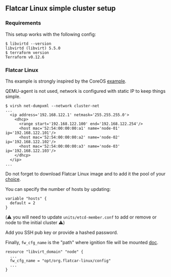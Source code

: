 ## Flatcar Linux simple cluster setup

### Requirements

This setup works with the following config:
```shell
$ libvirtd --version
libvirtd (libvirt) 5.5.0
$ terraform version
Terraform v0.12.6
```

### Flatcar Linux

Ths example is strongly inspired by the CoreOS [example](https://github.com/dmacvicar/terraform-provider-libvirt/tree/master/examples/v0.12/coreos).

QEMU-agent is not used, network is configured with static IP to keep things simple.

```shell
$ virsh net-dumpxml --network cluster-net
...
  <ip address='192.168.122.1' netmask='255.255.255.0'>
    <dhcp>
      <range start='192.168.122.100' end='192.168.122.254'/>
      <host mac='52:54:00:00:00:a1' name='node-01' ip='192.168.122.101'/>
      <host mac='52:54:00:00:00:a2' name='node-02' ip='192.168.122.102'/>
      <host mac='52:54:00:00:00:a3' name='node-03' ip='192.168.122.103'/>
    </dhcp>
  </ip>
...
```

Do not forget to download Flatcar Linux image and to add it the pool of your [choice](https://docs.flatcar-linux.org/os/booting-with-libvirt/#choosing-a-channel).

You can specify the number of hosts by updating: 
```hcl
variable "hosts" {
  default = 2
}
```

(:warning: you will need to update `units/etcd-member.conf` to add or remove or node to the initial cluster :warning:)

Add you SSH pub key or provide a hashed password.

Finally, `fw_cfg_name` is the "path" where ignition file will be mounted [doc](https://docs.flatcar-linux.org/os/booting-with-libvirt/#creating-the-domain-xml).

```hcl
resource "libvirt_domain" "node" {
  ...
  fw_cfg_name = "opt/org.flatcar-linux/config"
  ...
}
```

